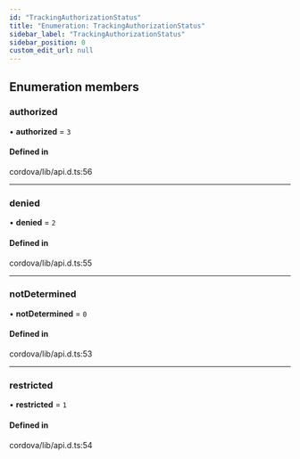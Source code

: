 ```yaml
---
id: "TrackingAuthorizationStatus"
title: "Enumeration: TrackingAuthorizationStatus"
sidebar_label: "TrackingAuthorizationStatus"
sidebar_position: 0
custom_edit_url: null
---
```


## Enumeration members

### authorized

• **authorized** = `3`

#### Defined in

cordova/lib/api.d.ts:56

___

### denied

• **denied** = `2`

#### Defined in

cordova/lib/api.d.ts:55

___

### notDetermined

• **notDetermined** = `0`

#### Defined in

cordova/lib/api.d.ts:53

___

### restricted

• **restricted** = `1`

#### Defined in

cordova/lib/api.d.ts:54
